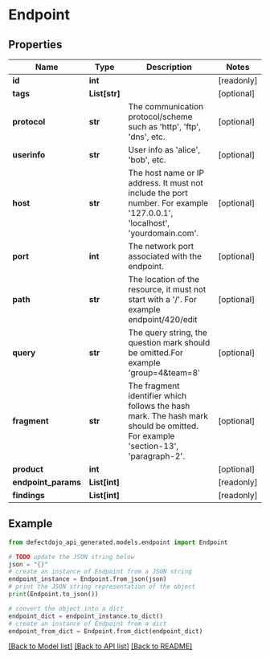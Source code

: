 # Endpoint


## Properties

Name | Type | Description | Notes
------------ | ------------- | ------------- | -------------
**id** | **int** |  | [readonly] 
**tags** | **List[str]** |  | [optional] 
**protocol** | **str** | The communication protocol/scheme such as &#39;http&#39;, &#39;ftp&#39;, &#39;dns&#39;, etc. | [optional] 
**userinfo** | **str** | User info as &#39;alice&#39;, &#39;bob&#39;, etc. | [optional] 
**host** | **str** | The host name or IP address. It must not include the port number. For example &#39;127.0.0.1&#39;, &#39;localhost&#39;, &#39;yourdomain.com&#39;. | [optional] 
**port** | **int** | The network port associated with the endpoint. | [optional] 
**path** | **str** | The location of the resource, it must not start with a &#39;/&#39;. For example endpoint/420/edit | [optional] 
**query** | **str** | The query string, the question mark should be omitted.For example &#39;group&#x3D;4&amp;team&#x3D;8&#39; | [optional] 
**fragment** | **str** | The fragment identifier which follows the hash mark. The hash mark should be omitted. For example &#39;section-13&#39;, &#39;paragraph-2&#39;. | [optional] 
**product** | **int** |  | [optional] 
**endpoint_params** | **List[int]** |  | [readonly] 
**findings** | **List[int]** |  | [readonly] 

## Example

```python
from defectdojo_api_generated.models.endpoint import Endpoint

# TODO update the JSON string below
json = "{}"
# create an instance of Endpoint from a JSON string
endpoint_instance = Endpoint.from_json(json)
# print the JSON string representation of the object
print(Endpoint.to_json())

# convert the object into a dict
endpoint_dict = endpoint_instance.to_dict()
# create an instance of Endpoint from a dict
endpoint_from_dict = Endpoint.from_dict(endpoint_dict)
```
[[Back to Model list]](../README.md#documentation-for-models) [[Back to API list]](../README.md#documentation-for-api-endpoints) [[Back to README]](../README.md)


